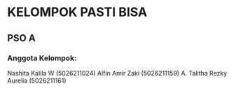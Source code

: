 # KELOMPOK PASTI BISA
## PSO A

### Anggota Kelompok:
Nashita Kalila W (5026211024)
Alfin Amir Zaki (5026211159)
A. Talitha Rezky Aurelia (5026211161)
